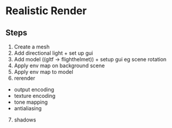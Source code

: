 # Realistic Render

## Steps
1. Create a mesh
2. Add directional light + set up gui
3. Add model ((gltf -> flighthelmet)) + setup gui eg scene rotation
4. Apply env map on background scene
5. Apply env map to model
6. rerender
- output encoding
- texture encoding
- tone mapping
- antialiasing
7. shadows

